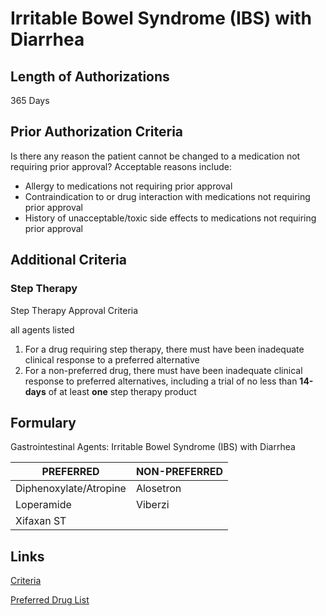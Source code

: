 # Irritable Bowel Syndrome (IBS) with Diarrhea

## Length of Authorizations

365 Days

## Prior Authorization Criteria

Is there any reason the patient cannot be changed to a medication not requiring prior approval? Acceptable reasons include:

-   Allergy to medications not requiring prior approval
-   Contraindication to or drug interaction with medications not requiring prior approval
-   History of unacceptable/toxic side effects to medications not requiring prior approval

## Additional Criteria
### Step Therapy

Step Therapy Approval Criteria

all agents listed

1.  For a drug requiring step therapy, there must have been inadequate clinical response to a preferred alternative
2.  For a non-preferred drug, there must have been inadequate clinical response to preferred alternatives, including a trial of no less than **14-days** of at least **one** step therapy product

## Formulary

Gastrointestinal Agents: Irritable Bowel Syndrome (IBS) with Diarrhea

| PREFERRED              | NON-PREFERRED |
|------------------------|---------------|
| Diphenoxylate/Atropine | Alosetron     |
| Loperamide             | Viberzi       |
| Xifaxan ST             |               |

## Links

[Criteria](https://pharmacy.medicaid.ohio.gov/sites/default/files/20220415_UPDL_Criteria_FINAL_.pdf#page=61)

[Preferred Drug List](https://pharmacy.medicaid.ohio.gov/sites/default/files/20220701_UPDL_FINAL.pdf#page=22)
